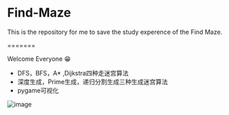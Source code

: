 # Find-Maze
This is the repository for me to save the study experence of the Find Maze.

=======

Welcome Everyone :grin:

- DFS，BFS，A* ,Dijkstra四种走迷宫算法
- 深度生成，Prime生成，递归分割生成三种生成迷宫算法
- pygame可视化

![image](https://user-images.githubusercontent.com/73021377/155077181-710326f1-5395-40e5-bd54-8cef1f3c02e7.png)
